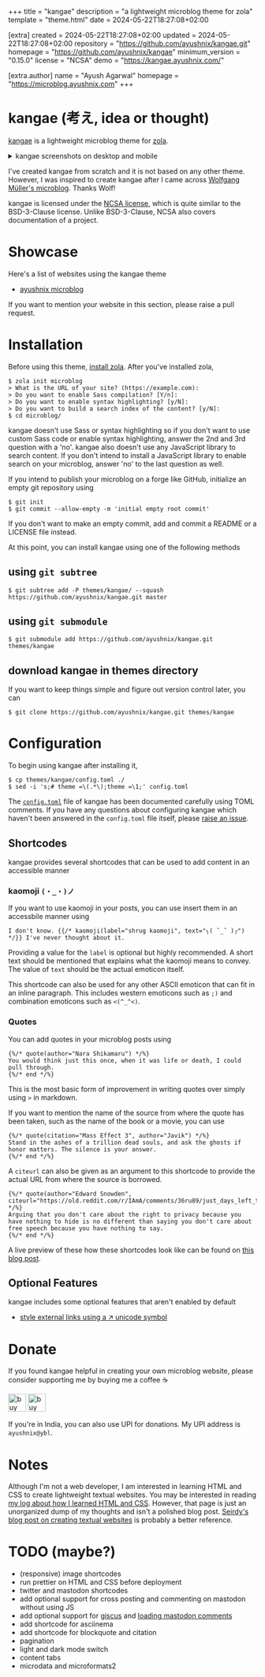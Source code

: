 
+++
title = "kangae"
description = "a lightweight microblog theme for zola"
template = "theme.html"
date = 2024-05-22T18:27:08+02:00

[extra]
created = 2024-05-22T18:27:08+02:00
updated = 2024-05-22T18:27:08+02:00
repository = "https://github.com/ayushnix/kangae.git"
homepage = "https://github.com/ayushnix/kangae"
minimum_version = "0.15.0"
license = "NCSA"
demo = "https://kangae.ayushnix.com/"

[extra.author]
name = "Ayush Agarwal"
homepage = "https://microblog.ayushnix.com"
+++        

# kangae (考え, idea or thought)

[kangae][1] is a lightweight microblog theme for [zola][2].

<details>
  <summary>kangae screenshots on desktop and mobile</summary>

  ![kangae screenshot light mode on desktop](static/images/kangae-desktop-light.webp)
  ![kangae screenshot dark mode on desktop](static/images/kangae-desktop-dark.webp)
  ![kangae screenshot light mode on mobile](static/images/kangae-mobile-light.webp)
  ![kangae screenshot dark mode on mobile](static/images/kangae-mobile-dark.webp)
</details>

I've created kangae from scratch and it is not based on any other theme. However, I was inspired to
create kangae after I came across [Wolfgang Müller's microblog][3]. Thanks Wolf!

kangae is licensed under the [NCSA license][5], which is quite similar to the BSD-3-Clause license.
Unlike BSD-3-Clause, NCSA also covers documentation of a project.

# Showcase

Here's a list of websites using the kangae theme

- [ayushnix microblog][4]

If you want to mention your website in this section, please raise a pull request.

# Installation

Before using this theme, [install zola][6]. After you've installed zola,

```
$ zola init microblog
> What is the URL of your site? (https://example.com):
> Do you want to enable Sass compilation? [Y/n]:
> Do you want to enable syntax highlighting? [y/N]:
> Do you want to build a search index of the content? [y/N]:
$ cd microblog/
```

kangae doesn't use Sass or syntax highlighting so if you don't want to use custom Sass code or
enable syntax highlighting, answer the 2nd and 3rd question with a 'no'. kangae also doesn't use any
JavaScript library to search content. If you don't intend to install a JavaScript library to enable
search on your microblog, answer 'no' to the last question as well.

If you intend to publish your microblog on a forge like GitHub, initialize an empty git repository
using

```
$ git init
$ git commit --allow-empty -m 'initial empty root commit'
```

If you don't want to make an empty commit, add and commit a README or a LICENSE file instead.

At this point, you can install kangae using one of the following methods

## using `git subtree`

```
$ git subtree add -P themes/kangae/ --squash https://github.com/ayushnix/kangae.git master
```

## using `git submodule`

```
$ git submodule add https://github.com/ayushnix/kangae.git themes/kangae
```

## download kangae in themes directory

If you want to keep things simple and figure out version control later, you can

```
$ git clone https://github.com/ayushnix/kangae.git themes/kangae
```

# Configuration

To begin using kangae after installing it,

```
$ cp themes/kangae/config.toml ./
$ sed -i 's;# theme =\(.*\);theme =\1;' config.toml
```

The [`config.toml`][7] file of kangae has been documented carefully using TOML comments. If you have
any questions about configuring kangae which haven't been answered in the `config.toml` file itself,
please [raise an issue][8].

## Shortcodes

kangae provides several shortcodes that can be used to add content in an accessible manner

### kaomoji `(・_・)ノ`

If you want to use kaomoji in your posts, you can use insert them in an accessbile manner using

```
I don't know. {{/* kaomoji(label="shrug kaomoji", text="╮( ˘_˘ )╭") */}} I've never thought about it.
```

Providing a value for the `label` is optional but highly recommended. A short text should be
mentioned that explains what the kaomoji means to convey. The value of `text` should be the actual
emoticon itself.

This shortcode can also be used for any other ASCII emoticon that can fit in an inline paragraph.
This includes western emoticons such as `;)` and combination emoticons such as `<(^_^<)`.

### Quotes

You can add quotes in your microblog posts using

```
{%/* quote(author="Nara Shikamaru") */%}
You would think just this once, when it was life or death, I could pull through.
{%/* end */%}
```

This is the most basic form of improvement in writing quotes over simply using `>` in markdown.

If you want to mention the name of the source from where the quote has been taken, such as the name
of the book or a movie, you can use

```
{%/* quote(citation="Mass Effect 3", author="Javik") */%}
Stand in the ashes of a trillion dead souls, and ask the ghosts if honor matters. The silence is your answer.
{%/* end */%}
```

A `citeurl` can also be given as an argument to this shortcode to provide the actual URL from where
the source is borrowed.

```
{%/* quote(author="Edward Snowden", citeurl="https://old.reddit.com/r/IAmA/comments/36ru89/just_days_left_to_kill_mass_surveillance_under/crglgh2/") */%}
Arguing that you don't care about the right to privacy because you have nothing to hide is no different than saying you don't care about free speech because you have nothing to say.
{%/* end */%}
```

A live preview of these how these shortcodes look like can be found on [this blog post][14].

## Optional Features

kangae includes some optional features that aren't enabled by default

- [style external links using a ↗ unicode symbol][11]

# Donate

If you found kangae helpful in creating your own microblog website, please consider supporting me by
buying me a coffee :coffee:

<a href='https://www.buymeacoffee.com/ayushnix' target='_blank' rel="noopener"><img src='https://cdn.buymeacoffee.com/buttons/default-blue.png' alt='buy ayushnix a coffee at buymeacoffee.com' border='0' height='36'></a>
<a href='https://ko-fi.com/O5O64SQ4C' target='_blank' rel="noopener"><img src='https://cdn.ko-fi.com/cdn/kofi1.png?v=2' alt='buy ayusnix a coffee at ko-fi.com' border='0' height='36'></a>

If you're in India, you can also use UPI for donations. My UPI address is `ayushnix@ybl`.

# Notes

Although I'm not a web developer, I am interested in learning HTML and CSS to create lightweight
textual websites. You may be interested in reading [my log about how I learned HTML and CSS][12].
However, that page is just an unorganized dump of my thoughts and isn't a polished blog post.
[Seirdy's blog post on creating textual websites][13] is probably a better reference.

# TODO (maybe?)

- (responsive) image shortcodes
- run prettier on HTML and CSS before deployment
- twitter and mastodon shortcodes
- add optional support for cross posting and commenting on mastodon without using JS
- add optional support for [giscus][9] and [loading mastodon comments][10]
- add shortcode for asciinema
- add shortcode for blockquote and citation
- pagination
- light and dark mode switch
- content tabs
- microdata and microformats2

[1]: https://kangae.ayushnix.com/
[2]: https://www.getzola.org/
[3]: https://zunzuncito.oriole.systems/
[4]: https://microblog.ayushnix.com
[5]: LICENSE
[6]: https://www.getzola.org/documentation/getting-started/installation/
[7]: config.toml
[8]: https://github.com/ayushnix/kangae/issues/new
[9]: https://giscus.app/
[10]: https://carlschwan.eu/2020/12/29/adding-comments-to-your-static-blog-with-mastodon/
[11]: https://github.com/ayushnix/kangae/blob/master/static/css/style-external-links.css
[12]: https://wiki.ayushnix.com/frontend/creating-a-website/
[13]: https://seirdy.one/2020/11/23/website-best-practices.html
[14]: https://kangae.ayushnix.com/being-shikamaru-102/

        